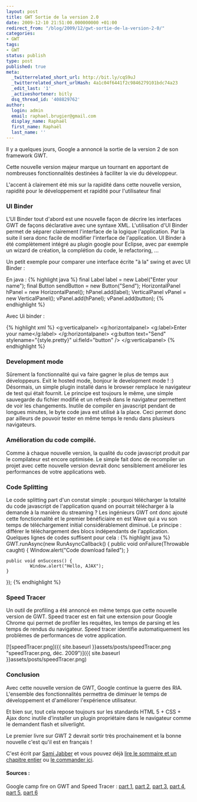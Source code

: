 ```yaml
---
layout: post
title: GWT Sortie de la version 2.0
date: 2009-12-10 21:51:00.000000000 +01:00
redirect_from: "/blog/2009/12/gwt-sortie-de-la-version-2-0/"
categories:
- GWT
tags:
- GWT
status: publish
type: post
published: true
meta:
  _twitterrelated_short_url: http://bit.ly/cqS9uJ
  _twitterrelated_short_urlHash: 4a1c04f6441f2c9846279101bdc74a23
  _edit_last: '1'
  _activeshortener: bitly
  dsq_thread_id: '408829762'
author:
  login: admin
  email: raphael.brugier@gmail.com
  display_name: Raphaël
  first_name: Raphaël
  last_name: ''
---
```

Il y a quelques jours, Google a annoncé la sortie de la version 2 de son framework GWT.

Cette nouvelle version majeur marque un tournant en apportant de nombreuses fonctionnalités destinées à faciliter la vie du développeur.

L'accent à clairement été mis sur la rapidité dans cette nouvelle version, rapidité pour le développement et rapidité pour l'utilisateur final

### UI Binder

L'UI Binder tout d'abord est une nouvelle façon de décrire les interfaces GWT de façons déclarative avec une syntaxe XML. L'utilisation d'UI Binder permet de séparer clairement l'interface de la logique l'application. Par la suite il sera donc facile de modifier l'interface de l'application. UI Binder à été complètement intégré au plugin google pour Eclipse, avec par exemple un wizard de création, la complétion du code, le refactoring, ...

Un petit exemple pour comparer une interface écrite "à la" swing et avec UI Binder :

En java :
{% highlight java %}
final Label label = new Label("Enter your name");
final Button sendButton = new Button("Send");
HorizontalPanel hPanel = new HorizontalPanel();
hPanel.add(label);
VerticalPanel vPanel = new VerticalPanel();
vPanel.add(hPanel);
vPanel.add(button);</pre>
{% endhighlight %}

Avec Ui binder :

{% highlight xml %}
<g:verticalpanel>
	<g:horizontalpanel>
		<g:label>Enter your name</g:label>
	</g:horizontalpanel>
	<g:button text="Send" stylename="{style.pretty}" ui:field="button" />
</g:verticalpanel>
{% endhighlight %}

### Development mode

Sûrement la fonctionnalité qui va faire gagner le plus de temps aux développeurs. Exit le hosted mode, bonjour le development mode ! :)
Désormais, un simple plugin installé dans le browser remplace le navigateur de test qui était fournit. Le principe est toujours le même, une simple sauvegarde du fichier modifié et un refresh dans le navigateur permettent de voir les changements. Inutile de compiler en javascript pendant de longues minutes, le byte code java est utilisé à la place. Ceci permet donc par ailleurs de pouvoir tester en même temps le rendu dans plusieurs navigateurs.

### Amélioration du code compilé.

Comme à chaque nouvelle version, la qualité du code javascript produit par le compilateur est encore optimisée. Le simple fait donc de recompiler un projet avec cette nouvelle version devrait donc sensiblement améliorer les performances de votre applications web.

### Code Splitting

Le code splitting part d'un constat simple : pourquoi télécharger la totalité du code javascript de l'application quand on pourrait télécharger à la demande à la manière du streaming ? Les ingénieurs GWT ont donc ajouté cette fonctionnalité et le premier bénéficiaire en est Wave qui a vu son temps de téléchargement initial considérablement diminué.
Le principe : différer le téléchargement des blocs indépendants de l'application. Quelques lignes de codes suffisent pour cela :
{% highlight java %}
GWT.runAsync(new RunAsyncCallback() {
	public void onFailure(Throwable caught) {
		Window.alert("Code download failed");
	}             

	public void onSuccess() {
             Window.alert("Hello, AJAX");           
	}         
});
{% endhighlight %}

### Speed Tracer

Un outil de profiling a été annoncé en même temps que cette nouvelle version de GWT. Speed tracer est en fait une extension pour Google Chrome qui permet de profiler les requêtes, les temps de parsing et les temps de rendus du navigateur. Speed tracer identifie automatiquement les problèmes de performances de votre application.

[![speedTracer.png]({{ site.baseurl }}assets/posts/speedTracer.png "speedTracer.png, déc. 2009")]({{ site.baseurl }}assets/posts/speedTracer.png)

### Conclusion

Avec cette nouvelle version de GWT, Google continue la guerre des RIA. L'ensemble des fonctionnalités permettra de diminuer le temps de développement et d'améliorer l'expérience utilisateur.

Et bien sur, tout cela repose toujours sur les standards HTML 5 + CSS + Ajax donc inutile d'installer un plugin propriétaire dans le navigateur comme le demandent flash et silverlight.

Le premier livre sur  GWT 2 devrait sortir très prochainement et la bonne nouvelle c'est qu'il est en français !

C'est écrit par [Sami Jabber](http://www.dng-consulting.com/blogs/) et vous pouvez déjà [lire le sommaire et un chapitre entier](http://www.eyrolles.com/Accueil/Livre/programmation-gwt-2-9782212125696) ou [le commander ici](http://www.amazon.fr/Programmation-Concevoir-D%C3%A9velopper-Applications-Toolkit/dp/2212125690/ref=pd_sxp_grid_pt_0_0).

#### Sources :

Google camp fire on GWT and Speed Tracer : [part 1](http://www.youtube.com/watch?v=D2ibM4oufdM), [part 2](http://www.youtube.com/watch?v=JQpuDB2Jxfg&amp;feature=channel), [part 3](http://www.youtube.com/watch?v=QrnbKZ3hxls&amp;feature=channel), [part 4](http://www.youtube.com/watch?v=WM6KPW8ZyjU&amp;feature=channel), [part 5](http://www.youtube.com/watch?v=mnSNVfxK19Y&amp;feature=channel), [part 6](http://www.youtube.com/watch?v=Kfh6IX-yhsc&amp;feature=channel)